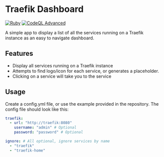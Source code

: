 # Traefik Dashboard
[![Ruby](https://github.com/jamez01/traefikDashboard/actions/workflows/ruby.yml/badge.svg)](https://github.com/jamez01/traefikDashboard/actions/workflows/ruby.yml)
[![CodeQL Advanced](https://github.com/jamez01/traefikDashboard/actions/workflows/codeql.yml/badge.svg)](https://github.com/jamez01/traefikDashboard/actions/workflows/codeql.yml)

A simple app to display a list of all the services running on a Traefik instance as an easy to navigate dashboard.

## Features
* Display all services running on a Traefik instance
* Attempts to find logo/icon for each service, or generates a placeholder.
* Clicking on a service will take you to the service

## Usage
Create a config.yml file, or use the example provided in the repository. The config file should look like this:
```yaml
traefik:
  - url: "http://traefik:8080"
    username: "admin" # Optional
    password: "password" # Optional

ignore: # All optional, ignore services by name
  - "traefik"
  - "traefik-home"
```
